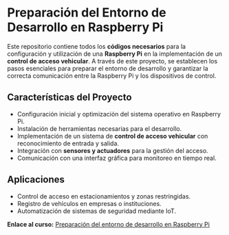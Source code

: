 # Preparación del Entorno de Desarrollo en Raspberry Pi  

Este repositorio contiene todos los **códigos necesarios** para la configuración y utilización de una **Raspberry Pi** en la implementación de un **control de acceso vehicular**. A través de este proyecto, se establecen los pasos esenciales para preparar el entorno de desarrollo y garantizar la correcta comunicación entre la Raspberry Pi y los dispositivos de control.  

## Características del Proyecto  

- Configuración inicial y optimización del sistema operativo en Raspberry Pi.  
- Instalación de herramientas necesarias para el desarrollo.  
- Implementación de un sistema de **control de acceso vehicular** con reconocimiento de entrada y salida.  
- Integración con **sensores y actuadores** para la gestión del acceso.  
- Comunicación con una interfaz gráfica para monitoreo en tiempo real.  

## Aplicaciones  

- Control de acceso en estacionamientos y zonas restringidas.  
- Registro de vehículos en empresas o instituciones.  
- Automatización de sistemas de seguridad mediante IoT.  

**Enlace al curso:** [Preparación del entorno de desarrollo en Raspberry Pi](https://edu.codigoiot.com/course/view.php?id=1049&section=2)
